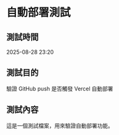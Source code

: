 # 自動部署測試

## 測試時間
2025-08-28 23:20

## 測試目的
驗證 GitHub push 是否觸發 Vercel 自動部署

## 測試內容
這是一個測試檔案，用來驗證自動部署功能。